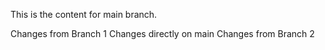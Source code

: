 This is the content for main branch.

Changes from Branch 1 
Changes directly on main
Changes from Branch 2
